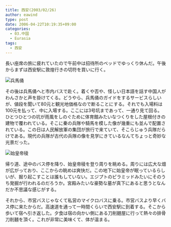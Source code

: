 ```yaml
---
title: 西安(2003/02/26)
author: eawind
type: post
date: 2006-04-22T10:19:35+09:00
categories:
  - 03.中国
  - Eurasia
tags:
  - 西安
---
```

長い座席の旅に疲れていたので午前中は招待所のベッドでゆっくり休んだ。午後からまずは西安駅に敦煌行きの切符を買いに行く。

![兵馬俑](/img/2006/04/200302260923561.jpg)

その後は兵馬俑へと市内バスで赴く。着くや否や、怪しい日本語を話す中国人がわんさかと声を掛けてくる。どうやら、兵馬俑のガイドをするサービスらしいが、値段を聞いて80元と観光地価格なので断ることにする。それでも入場料は100元を払って、中に入場する。ここには3号坑まであって、一通り見て回る。ひとつひとつの坑が雨風をしのぐために体育館みたいなつくりをした屋根付きの建物で覆われている。そこに秦の兵隊や騎馬を模した像が幾重にも並んで配置されている。この日は人民解放軍の集団が旅行で来ていて、そこらじゅう兵隊だらけである。現代の兵隊が古代の兵隊の像を見学にきているなんてちょっと奇妙な光景だった。

![始皇帝稜](/img/2006/04/200302261016141.jpg)

帰り道、途中のバス停を降り、始皇帝稜を登り周りを眺める。周りには広大な畑が広がっており、ここからの眺めは爽快だ。この地下に始皇帝が眠っているらしいが、掘り起こすことは誰もしていない。エジプトのピラミッドみたいにそのうち発掘が行われるのだろうか。宮殿みたいな豪勢な墓が真下にあると思うとなんだか不思議な感じがする。

それから、市営バスじゃなくて私営のマイクロバスに乗る。市営バスより早くバス停に来たからだ。高速道を通って一時間くらいで西安駅に到着する。そこから歩いて宿へ引き返した。夕食は宿の向かい側にある刀削麺屋に行って熱々の排骨刀削麺を頂く。これが非常に美味くて、体が温まる。
